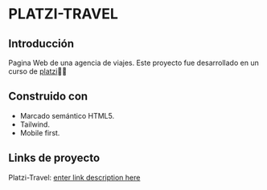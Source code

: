 # PLATZI-TRAVEL

## Introducción
Pagina Web de una agencia de viajes.
Este proyecto fue desarrollado en un curso de [platzi](https://platzi.com/cursos/tailwind/)💚🚀 

## Construido con

 - Marcado semántico HTML5.
 - Tailwind.
 - Mobile first.

## Links de proyecto
Platzi-Travel: [enter link description here](https://yaho59.github.io/PlatziTravel/)
